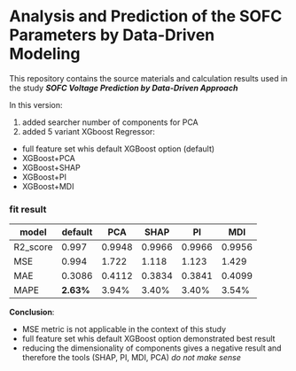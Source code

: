 # Analysis and Prediction of the SOFC Parameters by Data-Driven Modeling

This repository contains the source materials and calculation results used in the study ***SOFC Voltage Prediction by Data-Driven Approach***

In this version:
1) added searcher number of components for PCA
2) added 5 variant XGboost Regressor:
+ full feature set whis default XGBoost option (default)
+ XGBoost+PCA
+ XGBoost+SHAP
+ XGBoost+PI
+ XGBoost+MDI

### fit result
| model | default |  PCA | SHAP | PI | MDI |
| --- | --- | --- | --- | --- | --- |
| R2_score | 0.997 | 0.9948 | 0.9966 | 0.9966 | 0.9956 |
| MSE | 0.994 | 1.722 | 1.118 | 1.123 | 1.429 |
| MAE | 0.3086 | 0.4112 | 0.3834 | 0.3841 | 0.4099 |
| MAPE | **2.63%** | 3.94% | 3.40% | 3.40% | 3.54% |

**Conclusion**:
- MSE metric is not applicable in the context of this study
- full feature set whis default XGBoost option demonstrated best result
- reducing the dimensionality of components gives a negative result and therefore the tools (SHAP, PI, MDI, PCA) *do not make sense*